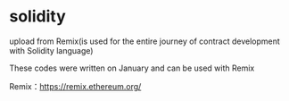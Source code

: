 # solidity
upload from Remix(is used for the entire journey of contract development with Solidity language)

These codes were written on January and can be used with Remix

Remix：https://remix.ethereum.org/

